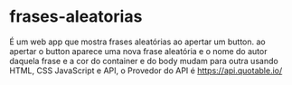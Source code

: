 # frases-aleatorias
É um web app que mostra frases aleatórias ao apertar um button. 
ao apertar o button aparece uma nova frase aleatória e o nome do autor daquela frase e a cor do container e do body mudam para outra usando HTML, CSS JavaScript e API,
o Provedor do API é https://api.quotable.io/

